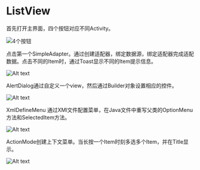 # ListView
首先打开主界面，四个按钮对应不同Activity。

![4个按钮](https://github.com/lx85886693/ListView/master/img/1.png)

点击第一个SimpleAdapter。通过创建适配器，绑定数据源，绑定适配器完成适配数据。点击不同的Item时，通过Toast显示不同的Item提示信息。

![Alt text](https://github.com/lx85886693/ListView/tree/master/img/2.png)

AlertDialog通过自定义一个view，然后通过Builder对象设置相应的控件。

![Alt text](https://github.com/lx85886693/ListView/tree/master/img/3.png)

XmlDefineMenu 通过XMl文件配置菜单，在Java文件中重写父类的OptionMenu方法和SelectedItem方法。

![Alt text](https://github.com/lx85886693/ListView/tree/master/img/4.png)

ActionMode创建上下文菜单。当长按一个Item时刻多选多个Item，并在Title显示。

![Alt text](https://github.com/lx85886693/ListView/tree/master/img/5.png)
